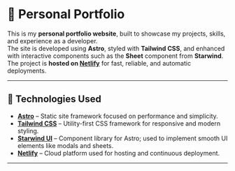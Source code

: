# 🌟 Personal Portfolio

This is my **personal portfolio website**, built to showcase my projects, skills, and experience as a developer.  
The site is developed using **Astro**, styled with **Tailwind CSS**, and enhanced with interactive components such as the **Sheet** component from **Starwind**. The project is **hosted on [Netlify](https://www.netlify.com/)** for fast, reliable, and automatic deployments.

---

## 🚀 Technologies Used

- **[Astro](https://astro.build/)** – Static site framework focused on performance and simplicity.  
- **[Tailwind CSS](https://tailwindcss.com/)** – Utility-first CSS framework for responsive and modern styling.  
- **[Starwind UI](https://starwind.dev/)** – Component library for Astro; used to implement smooth UI elements like modals and sheets.
- **[Netlify](https://www.netlify.com/)** – Cloud platform used for hosting and continuous deployment.

---

